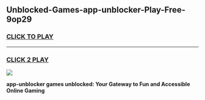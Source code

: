 
## Unblocked-Games-app-unblocker-Play-Free-9op29
<h3>
<a href="https://premium76.site?title=app-unblocker&ref=10A">CLICK TO PLAY</a></h3>
<hr>

<h3>
<a href="https://premium76.site?title=app-unblocker&ref=10A">CLICK 2 PLAY</a>
  
</h3>

<a href="https://premium76.site?title=app-unblocker&ref=10A"><img src="https://clearcache.store/games.png"></a>


**app-unblocker games unblocked: Your Gateway to Fun and Accessible Online Gaming**
